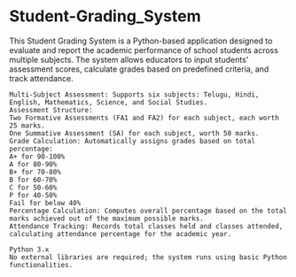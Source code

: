 # Student-Grading_System
This Student Grading System is a Python-based application designed to evaluate and report the academic performance of school students across multiple subjects. The system allows educators to input students' assessment scores, calculate grades based on predefined criteria, and track attendance.

```Features
Multi-Subject Assessment: Supports six subjects: Telugu, Hindi, English, Mathematics, Science, and Social Studies.
Assessment Structure:
Two Formative Assessments (FA1 and FA2) for each subject, each worth 25 marks.
One Summative Assessment (SA) for each subject, worth 50 marks.
Grade Calculation: Automatically assigns grades based on total percentage:
A+ for 90-100%
A for 80-90%
B+ for 70-80%
B for 60-70%
C for 50-60%
P for 40-50%
Fail for below 40%
Percentage Calculation: Computes overall percentage based on the total marks achieved out of the maximum possible marks.
Attendance Tracking: Records total classes held and classes attended, calculating attendance percentage for the academic year.
```
```Requirements
Python 3.x
No external libraries are required; the system runs using basic Python functionalities.
```
